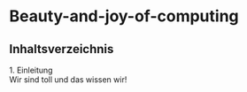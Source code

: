 # Beauty-and-joy-of-computing

<h2>
Inhaltsverzeichnis
</h2>
<p>1. Einleitung <br> Wir sind toll und das wissen wir!
